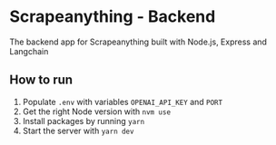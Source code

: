 # Scrapeanything - Backend

The backend app for Scrapeanything built with Node.js, Express and Langchain

## How to run

1. Populate `.env` with variables `OPENAI_API_KEY` and `PORT`
2. Get the right Node version with `nvm use`
3. Install packages by running `yarn`
4. Start the server with `yarn dev`
